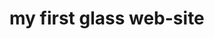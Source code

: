 <!DOCTYPE html>
<html lang="en">
<head>
    <meta charset="UTF-8">
    <meta http-equiv="X-UA-Compatible" content="IE=edge">
    <meta name="viewport" content="width=device-width, initial-scale=g">
    <title>glass web-site</title>
</head>
<body>
    <h1>my first glass web-site</h1>

    
</body>
</html>